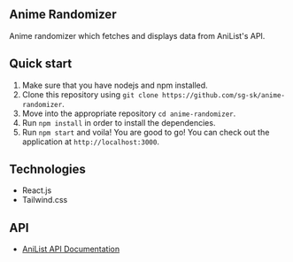 ## Anime Randomizer
Anime randomizer which fetches and displays data from AniList's API.

## Quick start

1. Make sure that you have nodejs and npm installed.
2. Clone this repository using `git clone https://github.com/sg-sk/anime-randomizer`.
3. Move into the appropriate repository `cd anime-randomizer`.
4. Run `npm install` in order to install the dependencies.
5. Run `npm start` and voila! You are good to go! You can check out the application at `http://localhost:3000`.

## Technologies

- React.js
- Tailwind.css

## API
- [AniList API Documentation](https://github.com/AniList/ApiV2-GraphQL-Docs)
